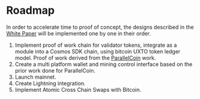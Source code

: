 # Roadmap

In order to accelerate time to proof of concept, the designs described in the [White Paper](whitepaper.md) will be implemented one by one in their order.

1. Implement proof of work chain for validator tokens, integrate as a module into a Cosmos SDK chain, using bitcoin UXTO token ledger model. Proof of work derived from the [ParallelCoin](https://github.com/cybriq/p9) work.
2. Create a multi platform wallet and mining control interface based on the prior work done for ParallelCoin.
3. Launch mainnet.
4. Create Lightning integration.
5. Implement Atomic Cross Chain Swaps with Bitcoin.